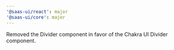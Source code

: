 ```yaml
---
'@saas-ui/react': major
'@saas-ui/core': major
---
```


Removed the Divider component in favor of the Chakra UI Divider component.
